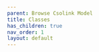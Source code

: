 ```yaml
---
parent: Browse Csolink Model
title: Classes
has_children: true
nav_order: 1
layout: default
---
```

